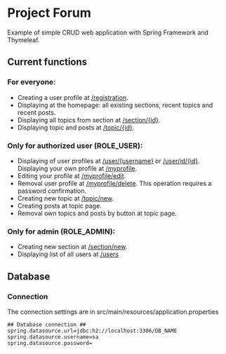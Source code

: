 # **Project Forum**
Example of simple CRUD web application with Spring Framework and Thymeleaf. 


## Current functions
### For everyone: 
- Creating a user profile at [/registration](http://localhost:8080/forum/registration).
- Displaying at the homepage: all existing sections, recent topics and recent posts.
- Displaying all topics from section at [/section/{id}](http://localhost:8080/forum/section/1).
- Displaying topic and posts at [/topic/{id}](http://localhost:8080/forum/topic/1).

### Only for authorized user (ROLE_USER):
- Displaying of user profiles at [/user/{username}](http://localhost:8080/forum/user/user) or [/user/id/{id}](http://localhost:8080/forum/user/id/1). Displaying your own profile at [/myprofile](http://localhost:8080/forum/myprofile).
- Editing your profile at [/myprofile/edit](http://localhost:8080/forum/myprofile/edit).
- Removal user profile at [/myprofile/delete](http://localhost:8080/forum/myprofile/delete). This operation requires a password confirmation.
- Creating new topic at [/topic/new](http://localhost:8080/forum/topic/new).
- Creating posts at topic page.
- Removal own topics and posts by button at topic page.

### Only for admin (ROLE_ADMIN): 
- Creating new section at [/section/new](http://localhost:8080/forum/section/new).
- Displaying list of all users at [/users](http://localhost:8080/forum//users)

## Database 
### Connection
The connection settings are in src/main/resources/application.properties

    ## Database connection ##
    spring.datasource.url=jdbc:h2://localhost:3306/DB_NAME
    spring.datasource.username=sa
    spring.datasource.password=



